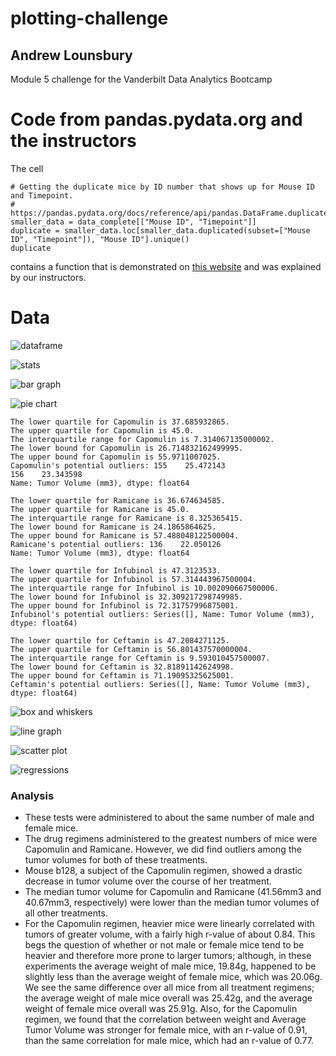 # plotting-challenge
## Andrew Lounsbury
Module 5 challenge for the Vanderbilt Data Analytics Bootcamp

# Code from pandas.pydata.org and the instructors
The cell 
```
# Getting the duplicate mice by ID number that shows up for Mouse ID and Timepoint. 
# https://pandas.pydata.org/docs/reference/api/pandas.DataFrame.duplicated.html
smaller_data = data_complete[["Mouse ID", "Timepoint"]]
duplicate = smaller_data.loc[smaller_data.duplicated(subset=["Mouse ID", "Timepoint"]), "Mouse ID"].unique()
duplicate
```
contains a function that is demonstrated on [this website](https://pandas.pydata.org/docs/reference/api/pandas.DataFrame.duplicated.html) and was explained by our instructors. 

# Data
![dataframe](images/df.png)

![stats](images/stats.png)

![bar graph](images/1_bar.png)

![pie chart](images/2_pie.png)

```text
The lower quartile for Capomulin is 37.685932865.
The upper quartile for Capomulin is 45.0.
The interquartile range for Capomulin is 7.314067135000002.
The lower bound for Capomulin is 26.714832162499995.
The upper bound for Capomulin is 55.9711007025.
Capomulin's potential outliers: 155    25.472143
156    23.343598
Name: Tumor Volume (mm3), dtype: float64

The lower quartile for Ramicane is 36.674634585.
The upper quartile for Ramicane is 45.0.
The interquartile range for Ramicane is 8.325365415.
The lower bound for Ramicane is 24.1865864625.
The upper bound for Ramicane is 57.488048122500004.
Ramicane's potential outliers: 136    22.050126
Name: Tumor Volume (mm3), dtype: float64

The lower quartile for Infubinol is 47.3123533.
The upper quartile for Infubinol is 57.314443967500004.
The interquartile range for Infubinol is 10.002090667500006.
The lower bound for Infubinol is 32.309217298749985.
The upper bound for Infubinol is 72.31757996875001.
Infubinol's potential outliers: Series([], Name: Tumor Volume (mm3), dtype: float64)

The lower quartile for Ceftamin is 47.2084271125.
The upper quartile for Ceftamin is 56.801437570000004.
The interquartile range for Ceftamin is 9.593010457500007.
The lower bound for Ceftamin is 32.81891142624998.
The upper bound for Ceftamin is 71.19095325625001.
Ceftamin's potential outliers: Series([], Name: Tumor Volume (mm3), dtype: float64)
```

![box and whiskers](images/3_baw.png)

![line graph](images/4_line.png)

![scatter plot](images/5_regression.png)

![regressions](images/6_regressions.png)

### Analysis
- These tests were administered to about the same number of male and female mice. 
- The drug regimens administered to the greatest numbers of mice were Capomulin and Ramicane. However, we did find outliers among the tumor volumes for both of these treatments. 
- Mouse b128, a subject of the Capomulin regimen, showed a drastic decrease in tumor volume over the course of her treatment. 
- The median tumor volume for Capomulin and Ramicane (41.56mm3 and 40.67mm3, respectively) were lower than the median tumor volumes of all other treatments. 
- For the Capomulin regimen, heavier mice were linearly correlated with tumors of greater volume, with a fairly high r-value of about 0.84. This begs the question of whether or not male or female mice tend to be heavier and therefore more prone to larger tumors; although, in these experiments the average weight of male mice, 19.84g, happened to be slightly less than the average weight of female mice, which was 20.06g. We see the same difference over all mice from all treatment regimens; the average weight of male mice overall was 25.42g, and the average weight of female mice overall was 25.91g. Also, for the Capomulin regimen, we found that the correlation between weight and Average Tumor Volume was stronger for female mice, with an r-value of 0.91, than the same correlation for male mice, which had an r-value of 0.77. 